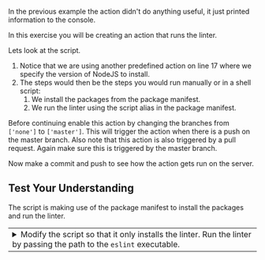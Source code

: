 In the previous example the action didn't do anything useful, it just printed information to the console.

In this exercise you will be creating an action that runs the linter.

Lets look at the script.

1. Notice that we are using another predefined action on line 17 where we specify the version of NodeJS to install.
2. The steps would then be the steps you would run manually or in a shell script:
    1. We install the packages from the package manifest.
	2. We run the linter using the script alias in the package manifest.
	
Before continuing enable this action by changing the branches from `['none']` to `['master']`. This will trigger the action when there is a push on the master branch. Also note that this action is also triggered by a pull request. Again make sure this is triggered by the master branch.

Now make a commit and push to see how the action gets run on the server.

## Test Your Understanding

The script is making use of the package manifest to install the packages and run the linter.

<table ><tbody ><tr><td><details><summary>Modify the script so that it only installs the linter. Run the linter by passing the path to the <code>eslint</code> executable.
</summary><hr>
<pre>

</pre>
</details></td></tr></tbody>
</table>
